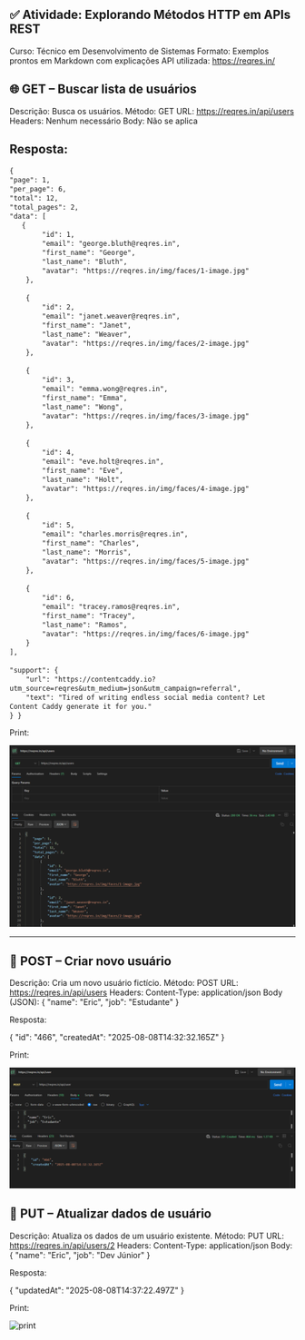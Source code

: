 ## ✅ Atividade: Explorando Métodos HTTP em APIs REST
Curso: Técnico em Desenvolvimento de Sistemas
Formato: Exemplos prontos em Markdown com explicações
API utilizada: https://reqres.in/




## 🌐 GET – Buscar lista de usuários
Descrição: Busca os usuários.
Método: GET
URL: https://reqres.in/api/users
Headers: Nenhum necessário
Body: Não se aplica

Resposta:
---

 
     
    {
    "page": 1,
    "per_page": 6,
    "total": 12,
    "total_pages": 2,
    "data": [
       {
            "id": 1,
            "email": "george.bluth@reqres.in",
            "first_name": "George",
            "last_name": "Bluth",
            "avatar": "https://reqres.in/img/faces/1-image.jpg"
        },

        {
            "id": 2,
            "email": "janet.weaver@reqres.in",
            "first_name": "Janet",
            "last_name": "Weaver",
            "avatar": "https://reqres.in/img/faces/2-image.jpg"
        },

        {
            "id": 3,
            "email": "emma.wong@reqres.in",
            "first_name": "Emma",
            "last_name": "Wong",
            "avatar": "https://reqres.in/img/faces/3-image.jpg"
        },

        {
            "id": 4,
            "email": "eve.holt@reqres.in",
            "first_name": "Eve",
            "last_name": "Holt",
            "avatar": "https://reqres.in/img/faces/4-image.jpg"
        },

        {
            "id": 5,
            "email": "charles.morris@reqres.in",
            "first_name": "Charles",
            "last_name": "Morris",
            "avatar": "https://reqres.in/img/faces/5-image.jpg"
        },

        {
            "id": 6,
            "email": "tracey.ramos@reqres.in",
            "first_name": "Tracey",
            "last_name": "Ramos",
            "avatar": "https://reqres.in/img/faces/6-image.jpg"
        }
    ],

    "support": {
        "url": "https://contentcaddy.io?utm_source=reqres&utm_medium=json&utm_campaign=referral",
        "text": "Tired of writing endless social media content? Let Content Caddy generate it for you."
    } }

Print: 

![print](imagem_2025-08-08_112331546.png)

---

## 📝 POST – Criar novo usuário
Descrição: Cria um novo usuário fictício.
Método: POST
URL: https://reqres.in/api/users
Headers: Content-Type: application/json
Body (JSON): {
  "name": "Eric",
  "job": "Estudante"
}

Resposta:

{
    "id": "466",
    "createdAt": "2025-08-08T14:32:32.165Z"
}

Print:

![print](imagem_2025-08-08_113650881.png)


## 🔄 PUT – Atualizar dados de usuário
Descrição: Atualiza os dados de um usuário existente.
Método: PUT
URL: https://reqres.in/api/users/2
Headers: Content-Type: application/json
Body: {
  "name": "Eric",
  "job": "Dev Júnior"
}

Resposta: 

{
    "updatedAt": "2025-08-08T14:37:22.497Z"
}

Print: 

![print]()
